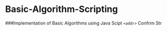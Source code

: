 # Basic-Algorithm-Scripting
###Implementation of Basic Algorithms using Java Scipt
`<addr>` Confrim Str
